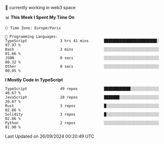 🔭 currently working in web3 space

<!--START_SECTION:waka-->
📊 **This Week I Spent My Time On** 

```text
🕑︎ Time Zone: Europe/Paris

💬 Programming Languages: 
TypeScript               3 hrs 41 mins       ████████████████████████░   97.97 % 
Bash                     3 mins              ░░░░░░░░░░░░░░░░░░░░░░░░░   01.66 % 
JSON                     0 secs              ░░░░░░░░░░░░░░░░░░░░░░░░░   00.32 % 
Other                    0 secs              ░░░░░░░░░░░░░░░░░░░░░░░░░   00.05 % 
```

**I Mostly Code in TypeScript** 

```text
TypeScript               49 repos            ████████████░░░░░░░░░░░░░   46.67 % 
JavaScript               28 repos            ███████░░░░░░░░░░░░░░░░░░   26.67 % 
Rust                     3 repos             █░░░░░░░░░░░░░░░░░░░░░░░░   02.86 % 
Solidity                 3 repos             █░░░░░░░░░░░░░░░░░░░░░░░░   02.86 % 
Python                   2 repos             ░░░░░░░░░░░░░░░░░░░░░░░░░   01.90 % 
```




 Last Updated on 26/09/2024 00:20:49 UTC
<!--END_SECTION:waka-->
